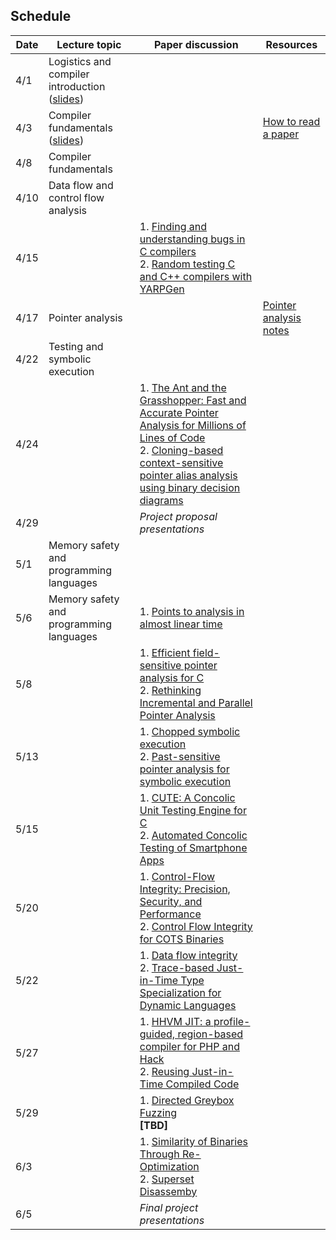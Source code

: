 ## Schedule

| **Date** | **Lecture topic** | **Paper discussion** | **Resources** |
|----------|-------------------|----------------------|---------------|
| 4/1  | Logistics and compiler introduction ([slides](slides/1_logistics_compiler_intro.pptx))  | |  |
| 4/3  | Compiler fundamentals ([slides](slides/2_compiler_fundamentals.pptx))                | |  [How to read a paper](https://web.stanford.edu/class/ee384m/Handouts/HowtoReadPaper.pdf) |
| 4/8  | Compiler fundamentals                 | |  |
| 4/10 | Data flow and control flow analysis   | |  | 
| 4/15 |                                       | 1. [Finding and understanding bugs in C compilers](https://dl.acm.org/doi/10.1145/1993316.1993532) <br/> 2. [Random testing C and C++ compilers with YARPGen](https://dl.acm.org/doi/10.1145/3428264)| |
| 4/17 | Pointer analysis                      | |  [Pointer analysis notes](https://yanniss.github.io/points-to-tutorial15.pdf)|
| 4/22 | Testing and symbolic execution        | |  | 
| 4/24 |                                       |  1. [The Ant and the Grasshopper: Fast and Accurate Pointer Analysis for Millions of Lines of Code](https://www.cs.utexas.edu/~lin/papers/pldi07.pdf) <br/> 2. [Cloning-based context-sensitive pointer alias analysis using binary decision diagrams](https://dl.acm.org/doi/10.1145/996841.996859) | |
| 4/29 |                                       | _Project proposal presentations_ | |
| 5/1  | Memory safety and programming languages | | | 
| 5/6  | Memory safety and programming languages | 1. [Points to analysis in almost linear time](https://dl.acm.org/doi/10.1145/237721.237727) | | 
| 5/8  |                                       | 1. [Efficient field-sensitive pointer analysis for C](https://dl.acm.org/doi/10.1145/1290520.1290524) <br/> 2. [Rethinking Incremental and Parallel Pointer Analysis](https://dl.acm.org/doi/10.1145/3293606) | |
| 5/13 |                                       | 1. [Chopped symbolic execution](https://dl.acm.org/doi/10.1145/3180155.3180251) <br/> 2. [Past-sensitive pointer analysis for symbolic execution](https://dl.acm.org/doi/10.1145/3368089.3409698) | |
| 5/15 |                                       | 1. [CUTE: A Concolic Unit Testing Engine for C](https://dl.acm.org/doi/10.1145/1095430.1081750) <br/> 2. [Automated Concolic Testing of Smartphone Apps](https://dl.acm.org/doi/10.1145/2393596.2393666) | |
| 5/20 |                                       | 1. [Control-Flow Integrity: Precision, Security, and Performance](https://dl.acm.org/doi/pdf/10.1145/3054924) <br/> 2. [Control Flow Integrity for COTS Binaries](https://www.usenix.org/conference/usenixsecurity13/technical-sessions/presentation/zhang) | | 
| 5/22 |                                       | 1. [Data flow integrity](https://www.usenix.org/legacy/event/osdi06/tech/full_papers/castro/castro.pdf) <br/> 2. [Trace-based Just-in-Time Type Specialization for Dynamic Languages](https://dl.acm.org/doi/10.1145/1543135.1542528) | | 
| 5/27 |                                       | 1. [HHVM JIT: a profile-guided, region-based compiler for PHP and Hack](https://dl.acm.org/doi/10.1145/3192366.3192374) <br/> 2. [Reusing Just-in-Time Compiled Code](https://dl.acm.org/doi/10.1145/3622839) | | 
| 5/29 |                                       | 1. [Directed Greybox Fuzzing](https://dl.acm.org/doi/10.1145/3133956.3134020) <br/> **[TBD]** | | 
| 6/3  |                                       | 1. [Similarity of Binaries Through Re-Optimization](https://dl.acm.org/doi/abs/10.1145/3140587.3062387) <br/> 2. [Superset Disassemby](https://personal.utdallas.edu/~hamlen/bauman18ndss.pdf) | | 
| 6/5  |                                       | _Final project presentations_| |

